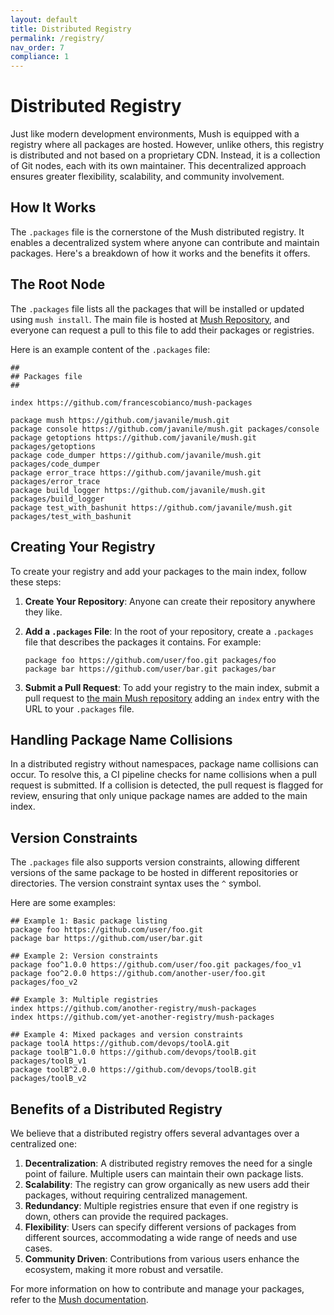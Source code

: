 ```yaml
---
layout: default
title: Distributed Registry
permalink: /registry/
nav_order: 7
compliance: 1
---
```


# Distributed Registry

Just like modern development environments, Mush is equipped with a registry where all packages are hosted. However, unlike others, this registry is distributed and not based on a proprietary CDN. Instead, it is a collection of Git nodes, each with its own maintainer. This decentralized approach ensures greater flexibility, scalability, and community involvement.

## How It Works

The `.packages` file is the cornerstone of the Mush distributed registry. It enables a decentralized system where anyone can contribute and maintain packages. Here's a breakdown of how it works and the benefits it offers.

## The Root Node

The `.packages` file lists all the packages that will be installed or updated using `mush install`. The main file is hosted at [Mush Repository](https://github.com/javanile/mush/blob/main/.packages), and everyone can request a pull to this file to add their packages or registries.

Here is an example content of the `.packages` file:

```plaintext
##
## Packages file
## 

index https://github.com/francescobianco/mush-packages

package mush https://github.com/javanile/mush.git
package console https://github.com/javanile/mush.git packages/console
package getoptions https://github.com/javanile/mush.git packages/getoptions
package code_dumper https://github.com/javanile/mush.git packages/code_dumper
package error_trace https://github.com/javanile/mush.git packages/error_trace
package build_logger https://github.com/javanile/mush.git packages/build_logger
package test_with_bashunit https://github.com/javanile/mush.git packages/test_with_bashunit
```

## Creating Your Registry

To create your registry and add your packages to the main index, follow these steps:

1. **Create Your Repository**: Anyone can create their repository anywhere they like.
2. **Add a `.packages` File**: In the root of your repository, create a `.packages` file that describes the packages it contains. For example:

    ```plaintext
    package foo https://github.com/user/foo.git packages/foo
    package bar https://github.com/user/bar.git packages/bar
    ```

3. **Submit a Pull Request**: To add your registry to the main index, submit a pull request to [the main Mush repository](https://github.com/javanile/mush/blob/main/.packages) adding an `index` entry with the URL to your `.packages` file.

## Handling Package Name Collisions

In a distributed registry without namespaces, package name collisions can occur. To resolve this, a CI pipeline checks for name collisions when a pull request is submitted. If a collision is detected, the pull request is flagged for review, ensuring that only unique package names are added to the main index.

## Version Constraints

The `.packages` file also supports version constraints, allowing different versions of the same package to be hosted in different repositories or directories. The version constraint syntax uses the `^` symbol.

Here are some examples:

```plaintext
## Example 1: Basic package listing
package foo https://github.com/user/foo.git
package bar https://github.com/user/bar.git

## Example 2: Version constraints
package foo^1.0.0 https://github.com/user/foo.git packages/foo_v1
package foo^2.0.0 https://github.com/another-user/foo.git packages/foo_v2

## Example 3: Multiple registries
index https://github.com/another-registry/mush-packages
index https://github.com/yet-another-registry/mush-packages

## Example 4: Mixed packages and version constraints
package toolA https://github.com/devops/toolA.git
package toolB^1.0.0 https://github.com/devops/toolB.git packages/toolB_v1
package toolB^2.0.0 https://github.com/devops/toolB.git packages/toolB_v2
```

## Benefits of a Distributed Registry

We believe that a distributed registry offers several advantages over a centralized one:

1. **Decentralization**: A distributed registry removes the need for a single point of failure. Multiple users can maintain their own package lists.
2. **Scalability**: The registry can grow organically as new users add their packages, without requiring centralized management.
3. **Redundancy**: Multiple registries ensure that even if one registry is down, others can provide the required packages.
4. **Flexibility**: Users can specify different versions of packages from different sources, accommodating a wide range of needs and use cases.
5. **Community Driven**: Contributions from various users enhance the ecosystem, making it more robust and versatile.

For more information on how to contribute and manage your packages, refer to the [Mush documentation](https://github.com/javanile/mush).
